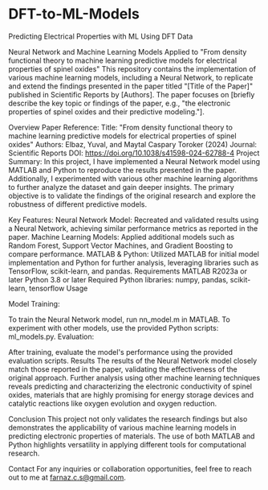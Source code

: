 # DFT-to-ML-Models
Predicting Electrical Properties with ML Using DFT Data

Neural Network and Machine Learning Models Applied to "From density functional theory to machine learning predictive models for electrical properties of spinel oxides"
This repository contains the implementation of various machine learning models, including a Neural Network, to replicate and extend the findings presented in the paper titled "[Title of the Paper]" published in Scientific Reports by [Authors]. The paper focuses on [briefly describe the key topic or findings of the paper, e.g., "the electronic properties of spinel oxides and their predictive modeling."].

Overview
Paper Reference:
Title: "From density functional theory to machine learning predictive models for electrical properties of spinel oxides"
Authors: Elbaz, Yuval, and Maytal Caspary Toroker (2024)
Journal: Scientific Reports
DOI: https://doi.org/10.1038/s41598-024-62788-4
Project Summary:
In this project, I have implemented a Neural Network model using MATLAB and Python to reproduce the results presented in the paper. Additionally, I experimented with various other machine learning algorithms to further analyze the dataset and gain deeper insights. The primary objective is to validate the findings of the original research and explore the robustness of different predictive models.

Key Features:
Neural Network Model: Recreated and validated results using a Neural Network, achieving similar performance metrics as reported in the paper.
Machine Learning Models: Applied additional models such as Random Forest, Support Vector Machines, and Gradient Boosting to compare performance.
MATLAB & Python: Utilized MATLAB for initial model implementation and Python for further analysis, leveraging libraries such as TensorFlow, scikit-learn, and pandas.
Requirements
MATLAB R2023a or later
Python 3.8 or later
Required Python libraries: numpy, pandas, scikit-learn, tensorflow
Usage
 
Model Training:

To train the Neural Network model, run nn_model.m in MATLAB.
To experiment with other models, use the provided Python scripts: ml_models.py.
Evaluation:

After training, evaluate the model's performance using the provided evaluation scripts.
Results
The results of the Neural Network model closely match those reported in the paper, validating the effectiveness of the original approach. Further analysis using other machine learning techniques reveals predicting and characterizing the electronic conductivity of spinel oxides, materials that are highly promising for energy storage devices and catalytic reactions like oxygen evolution and oxygen reduction.

Conclusion
This project not only validates the research findings but also demonstrates the applicability of various machine learning models in predicting electronic properties of materials. The use of both MATLAB and Python highlights versatility in applying different tools for computational research.

Contact
For any inquiries or collaboration opportunities, feel free to reach out to me at farnaz.c.s@gmail.com.
